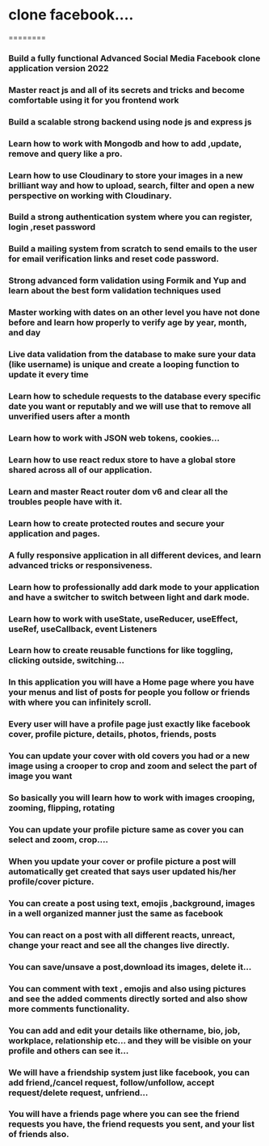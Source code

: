 # clone facebook....
========
### Build a fully functional Advanced Social Media Facebook clone application version 2022

### Master react js and all of its secrets and tricks and become comfortable using it for you frontend work

### Build a scalable strong backend using node js and express js

### Learn how to work with Mongodb and how to add ,update, remove and query like a pro.

### Learn how to use Cloudinary to store your images in a new brilliant way and how to upload, search, filter and open a new perspective on working with Cloudinary.

### Build a strong authentication system where you can register, login ,reset password

### Build a mailing system from scratch to send emails to the user for email verification links and reset code password.

### Strong advanced form validation using Formik and Yup and learn about the best form validation techniques used

### Master working with dates on an other level you have not done before and learn how properly to verify age by year, month, and day

### Live data validation from the database to make sure your data (like username) is unique and create a looping function to update it every time

### Learn how to schedule requests to the database every specific date you want or reputably and we will use that to remove all unverified users after a month

### Learn how to work with JSON web tokens, cookies...

### Learn how to use react redux store to have a global store shared across all of our application.

### Learn and master React router dom v6 and clear all the troubles people have with it.

### Learn how to create protected routes and secure your application and pages.

### A fully responsive application in all different devices, and learn advanced tricks or responsiveness.

### Learn how to professionally add dark mode to your application and have a switcher to switch between light and dark mode.

### Learn how to work with useState, useReducer, useEffect, useRef, useCallback, event Listeners

### Learn how to create reusable functions for like toggling, clicking outside, switching...

### In this application you will have a Home page where you have your menus and list of posts for people you follow or friends with where you can infinitely scroll.

### Every user will have a profile page just exactly like facebook cover, profile picture, details, photos, friends, posts

### You can update your cover with old covers you had or a new image using a crooper to crop and zoom and select the part of image you want

### So basically you will learn how to work with images crooping, zooming, flipping, rotating

### You can update your profile picture same as cover you can select and zoom, crop....

### When you update your cover or profile picture a post will automatically get created that says user updated his/her profile/cover picture.

### You can create a post using text, emojis ,background, images in a well organized manner just the same as facebook

### You can react on a post with all different reacts, unreact, change your react and see all the changes live directly.

### You can save/unsave a post,download its images, delete it...

### You can comment with text , emojis and also using pictures and see the added comments directly sorted and also show more comments functionality.

### You can add and edit your details like othername, bio, job, workplace, relationship etc... and they will be visible on your profile and others can see it...

### We will have a friendship system just like facebook, you can add friend,/cancel request, follow/unfollow, accept request/delete request, unfriend...

### You will have a friends page where you can see the friend requests you have, the friend requests you sent, and your list of friends also.


